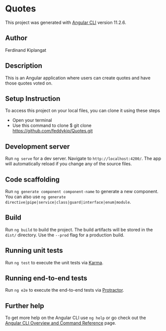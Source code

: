 # Quotes

This project was generated with [Angular CLI](https://github.com/angular/angular-cli) version 11.2.6.

## Author

Ferdinand Kiplangat

## Description

This is an Angular application where users can create quotes and have those quotes voted on.

## Setup Instruction

To access this project on your local files, you can clone it using these steps

* Open your terminal
* Use this command to clone $ git clone https://github.com/feddykip/Quotes.git


## Development server

Run `ng serve` for a dev server. Navigate to `http://localhost:4200/`. The app will automatically reload if you change any of the source files.

## Code scaffolding

Run `ng generate component component-name` to generate a new component. You can also use `ng generate directive|pipe|service|class|guard|interface|enum|module`.

## Build

Run `ng build` to build the project. The build artifacts will be stored in the `dist/` directory. Use the `--prod` flag for a production build.

## Running unit tests

Run `ng test` to execute the unit tests via [Karma](https://karma-runner.github.io).

## Running end-to-end tests

Run `ng e2e` to execute the end-to-end tests via [Protractor](http://www.protractortest.org/).

## Further help

To get more help on the Angular CLI use `ng help` or go check out the [Angular CLI Overview and Command Reference](https://angular.io/cli) page.
